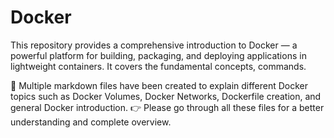 # Docker
This repository provides a comprehensive introduction to Docker — a powerful platform for building, packaging, and deploying applications in lightweight containers. It covers the fundamental concepts, commands.

📁 Multiple markdown files have been created to explain different Docker topics such as Docker Volumes, Docker Networks, Dockerfile creation, and general Docker introduction.
👉 Please go through all these files for a better understanding and complete overview.
